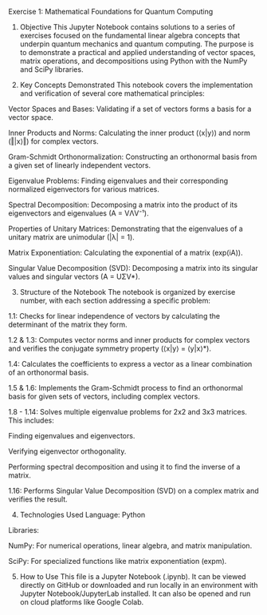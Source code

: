 Exercise 1: Mathematical Foundations for Quantum Computing
1. Objective
This Jupyter Notebook contains solutions to a series of exercises focused on the fundamental linear algebra concepts that underpin quantum mechanics and quantum computing. The purpose is to demonstrate a practical and applied understanding of vector spaces, matrix operations, and decompositions using Python with the NumPy and SciPy libraries.

2. Key Concepts Demonstrated
This notebook covers the implementation and verification of several core mathematical principles:

Vector Spaces and Bases: Validating if a set of vectors forms a basis for a vector space.

Inner Products and Norms: Calculating the inner product (⟨x|y⟩) and norm (‖|x⟩‖) for complex vectors.

Gram-Schmidt Orthonormalization: Constructing an orthonormal basis from a given set of linearly independent vectors.

Eigenvalue Problems: Finding eigenvalues and their corresponding normalized eigenvectors for various matrices.

Spectral Decomposition: Decomposing a matrix into the product of its eigenvectors and eigenvalues (A = VΛV⁻¹).

Properties of Unitary Matrices: Demonstrating that the eigenvalues of a unitary matrix are unimodular (|λ| = 1).

Matrix Exponentiation: Calculating the exponential of a matrix (exp(iA)).

Singular Value Decomposition (SVD): Decomposing a matrix into its singular values and singular vectors (A = UΣV*).

3. Structure of the Notebook
The notebook is organized by exercise number, with each section addressing a specific problem:

1.1: Checks for linear independence of vectors by calculating the determinant of the matrix they form.

1.2 & 1.3: Computes vector norms and inner products for complex vectors and verifies the conjugate symmetry property (⟨x|y⟩ = ⟨y|x⟩*).

1.4: Calculates the coefficients to express a vector as a linear combination of an orthonormal basis.

1.5 & 1.6: Implements the Gram-Schmidt process to find an orthonormal basis for given sets of vectors, including complex vectors.

1.8 - 1.14: Solves multiple eigenvalue problems for 2x2 and 3x3 matrices. This includes:

Finding eigenvalues and eigenvectors.

Verifying eigenvector orthogonality.

Performing spectral decomposition and using it to find the inverse of a matrix.

1.16: Performs Singular Value Decomposition (SVD) on a complex matrix and verifies the result.

4. Technologies Used
Language: Python

Libraries:

NumPy: For numerical operations, linear algebra, and matrix manipulation.

SciPy: For specialized functions like matrix exponentiation (expm).

5. How to Use
This file is a Jupyter Notebook (.ipynb). It can be viewed directly on GitHub or downloaded and run locally in an environment with Jupyter Notebook/JupyterLab installed. It can also be opened and run on cloud platforms like Google Colab.
